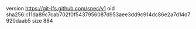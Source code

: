 version https://git-lfs.github.com/spec/v1
oid sha256:c11da89c7cab702f0f5437956087d953aee3dd9c914dc86e2a7d14d7920daab5
size 884
